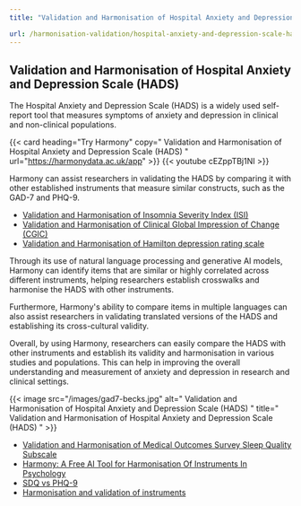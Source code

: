 ```yaml
---
title: "Validation and Harmonisation of Hospital Anxiety and Depression Scale (HADS)"

url: /harmonisation-validation/hospital-anxiety-and-depression-scale-hads
---
```


## Validation and Harmonisation of Hospital Anxiety and Depression Scale (HADS)

The Hospital Anxiety and Depression Scale (HADS) is a widely used self-report tool that measures symptoms of anxiety and depression in clinical and non-clinical populations.

{{< card heading="Try Harmony" copy=" Validation and Harmonisation of Hospital Anxiety and Depression Scale (HADS) " url="https://harmonydata.ac.uk/app" >}}
{{< youtube cEZppTBj1NI >}}

Harmony can assist researchers in validating the HADS by comparing it with other established instruments that measure similar constructs, such as the GAD-7 and PHQ-9.

* [Validation and Harmonisation of Insomnia Severity Index (ISI)](/harmonisation-validation/insomnia-severity-index-isi)
* [Validation and Harmonisation of Clinical Global Impression of Change (CGIC)](/harmonisation-validation/clinical-global-impression-of-change-cgic)
* [Validation and Harmonisation of Hamilton depression rating scale](/harmonisation-validation/hamilton-depression-rating-scale)

Through its use of natural language processing and generative AI models, Harmony can identify items that are similar or highly correlated across different instruments, helping researchers establish crosswalks and harmonise the HADS with other instruments.

Furthermore, Harmony's ability to compare items in multiple languages can also assist researchers in validating translated versions of the HADS and establishing its cross-cultural validity.

Overall, by using Harmony, researchers can easily compare the HADS with other instruments and establish its validity and harmonisation in various studies and populations. This can help in improving the overall understanding and measurement of anxiety and depression in research and clinical settings.


{{< image src="/images/gad7-becks.jpg" alt=" Validation and Harmonisation of Hospital Anxiety and Depression Scale (HADS) " title=" Validation and Harmonisation of Hospital Anxiety and Depression Scale (HADS) " >}}









* [Validation and Harmonisation of Medical Outcomes Survey Sleep Quality Subscale](/harmonisation-validation/medical-outcomes-survey-sleep-quality-subscale)
* [Harmony: A Free AI Tool for Harmonisation Of Instruments In Psychology](/item-harmonisation/harmony-a-free-ai-tool-for-harmonisation-of-instruments-in-psychology)
* [SDQ vs PHQ-9](/compare-harmonise-instruments/sdq-vs-phq-9/)
* [Harmonisation and validation of instruments](/harmonisation-validation/)